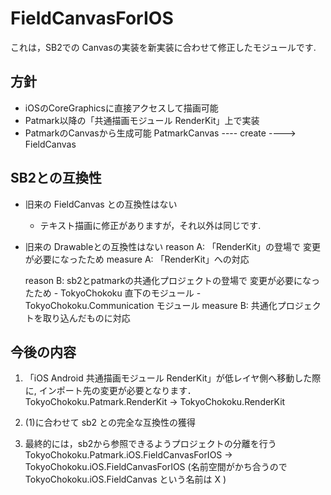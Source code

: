 ﻿
# FieldCanvasForIOS

これは，SB2での Canvasの実装を新実装に合わせて修正したモジュールです. 

## 方針
- iOSのCoreGraphicsに直接アクセスして描画可能
- Patmark以降の「共通描画モジュール RenderKit」上で実装
- PatmarkのCanvasから生成可能
    PatmarkCanvas ---- create ----> FieldCanvas



## SB2との互換性
- 旧来の FieldCanvas との互換性はない
    - テキスト描画に修正がありますが，それ以外は同じです.

- 旧来の Drawableとの互換性はない
  reason  A: 「RenderKit」の登場で 変更が必要になったため
  measure A: 「RenderKit」への対応
  
  reason  B: sb2とpatmarkの共通化プロジェクトの登場で 変更が必要になったため
             - TokyoChokoku 直下のモジュール
             - TokyoChokoku.Communication モジュール
  measure B: 共通化プロジェクトを取り込んだものに対応


## 今後の内容
1. 「iOS Android 共通描画モジュール RenderKit」が低レイヤ側へ移動した際に, インポート先の変更が必要となります．
      TokyoChokoku.Patmark.RenderKit -> TokyoChokoku.RenderKit
   
  
2. (1)に合わせて sb2 との完全な互換性の獲得

3. 最終的には，sb2から参照できるようプロジェクトの分離を行う
      TokyoChokoku.Patmark.iOS.FieldCanvasForIOS -> TokyoChokoku.iOS.FieldCanvasForIOS
      (名前空間がかち合うので TokyoChokoku.iOS.FieldCanvas という名前は X )
